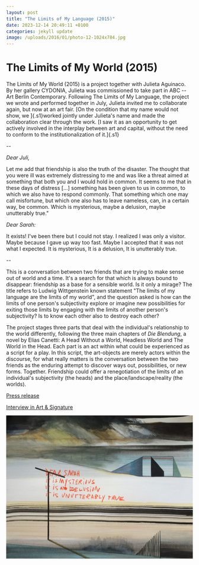 ```yaml
---
layout: post
title: "The Limits of My Language (2015)"
date: 2023-12-14 20:49:11 +0100
categories: jekyll update
image: /uploads/2016/01/photo-12-1024x784.jpg
---
```


# The Limits of My World (2015)

The Limits of My World (2015) is a project together with Julieta Aguinaco. By her gallery CYDONIA, Julieta was commissioned to take part in ABC -- Art Berlin Contemporary. Following The Limits of My Language, the project we wrote and performed together in July, Julieta invited me to collaborate again, but now at an art fair. [On the condition that my name would not show, we ]{.s1}worked jointly under Julieta's name and made the collaboration clear through the work. [I saw it as an opportunity to get actively involved in the interplay between art and capital, without the need to conform to the institutionalization of it.]{.s1}

--

*Dear Juli,*

Let me add that friendship is also the truth of the disaster. The thought that you were ill was extremely distressing to me and was like a threat aimed at something that both you and I would hold in common. It seems to me that in these days of distress [...] something has been given to us in common, to which we also have to respond commonly. That something which one may call misfortune, but which one also has to leave nameless, can, in a certain way, be common. Which is mysterious, maybe a delusion, maybe unutterably true."

*Dear Sarah:*

It exists! I've been there but I could not stay. I realized I was only a visitor. Maybe because I gave up way too fast. Maybe I accepted that it was not what I expected. It is mysterious, It is a delusion, It is unutterably true.

--

This is a conversation between two friends that are trying to make sense out of world and a time. It's a search for that which is always bound to disappear: friendship as a base for a sensible world. Is it only a mirage? The title refers to Ludwig Wittgenstein known statement "The limits of my language are the limits of my world", and the question asked is how can the limits of one person's subjectivity explore or imagine new possibilities for exiting those limits by engaging with the limits of another person's subjectivity? Is to know each other also to destroy each other?

The project stages three parts that deal with the individual's relationship to the world differently, following the three main chapters of *Die Blendung*, a novel by Elias Canetti: A Head Without a World, Headless World and The World in the Head. Each part is an act within what could be experienced as a script for a play. In this script, the art-objects are merely actors within the discourse, for what really matters is the conversation between the two friends as the enduring attempt to discover ways out, possibilities, or new forms. Together. Friendship could offer a renegotiation of the limits of an individual's subjectivity (the heads) and the place/landscape/reality (the worlds).

[Press release](/uploads/2016/01/The-Limits-of-My-World-Press-Release..pdf)

[Interview in Art & Signature](http://www.artandsignature.com/en/blog/2015/12/28/interview-with-julieta-aguinaco-and-sarah-demoen/)

![Act2](/uploads/2016/01/photo-12-1024x784.jpg)
